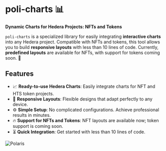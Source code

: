 # poli-charts 📊

**Dynamic Charts for Hedera Projects: NFTs and Tokens**

`poli-charts` is a specialized library for easily integrating **interactive charts** into any Hedera project. Compatible with NFTs and tokens, this tool allows you to build **responsive layouts** with less than 10 lines of code. Currently, **predefined layouts** are available for NFTs, with support for tokens coming soon. 🚀

## **Features**

- 📈 **Ready-to-use Hedera Charts**: Easily integrate charts for NFT and HTS token projects.
- 🧱 **Responsive Layouts**: Flexible designs that adapt perfectly to any device.
- ⚙️ **Simple Setup**: No complicated configurations. Achieve professional results in minutes.
- 🔥 **Support for NFTs and Tokens**: NFT layouts are available now; token support is coming soon.
- ⏳ **Quick Integration**: Get started with less than 10 lines of code.

![Polaris](https://cusoft.tech/wp-content/uploads/2024/05/P001.svg)
